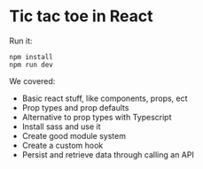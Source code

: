 # Tic tac toe in React

Run it:

```shell
npm install
npm run dev
```

We covered:

* Basic react stuff, like components, props, ect
* Prop types and prop defaults
* Alternative to prop types with Typescript
* Install sass and use it
* Create good module system
* Create a custom hook
* Persist and retrieve data through calling an API
